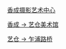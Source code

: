 
[香成摄影艺术中心](https://map.baidu.com/dir/%E6%88%91%E7%9A%84%E4%BD%8D%E7%BD%AE/%E4%B8%8A%E6%B5%B7%E9%A6%99%E6%88%90%E6%91%84%E5%BD%B1%E8%89%BA%E6%9C%AF%E4%B8%AD%E5%BF%83/@13522856.822356496,3637540.2399999998,12.94z/index%3D1?querytype=bt&bttp=0&c=289&sy=0&en=1$$3c5926c4e6444b097ec87630$$13522045.02,3633016.91$$%E4%B8%8A%E6%B5%B7%E9%A6%99%E6%88%90%E6%91%84%E5%BD%B1%E8%89%BA%E6%9C%AF%E4%B8%AD%E5%BF%83$$$$$$&sn=1$$$$13540503,3638168$$%E6%88%91%E7%9A%84%E4%BD%8D%E7%BD%AE$$$$$$&sq=%E4%B8%8A%E6%B5%B7%E9%A6%99%E6%88%90%E6%91%84%E5%BD%B1%E8%89%BA%E6%9C%AF%E4%B8%AD%E5%BF%83&eq=%E6%88%91%E7%9A%84%E4%BD%8D%E7%BD%AE&exptype=dep&exptime=2020-08-14%2014:00&version=5&da_src=shareurl)

[香成 -> 艺仓美术馆](https://map.baidu.com/dir/%E4%B8%8A%E6%B5%B7%E9%A6%99%E6%88%90%E6%91%84%E5%BD%B1%E8%89%BA%E6%9C%AF%E4%B8%AD%E5%BF%83/%E4%B8%8A%E6%B5%B7%E8%89%BA%E4%BB%93%E7%BE%8E%E6%9C%AF%E9%A6%86/@13522545.011423357,3635224.1,14.42z?querytype=bse&c=289&singleType=0&poiType=0&isSingle=true&ptx=13522045.02&pty=3633016.91&wd=%E4%B8%8A%E6%B5%B7%E8%89%BA%E4%BB%93%E7%BE%8E%E6%9C%AF%E9%A6%86&name=%E4%B8%8A%E6%B5%B7%E9%A6%99%E6%88%90%E6%91%84%E5%BD%B1%E8%89%BA%E6%9C%AF%E4%B8%AD%E5%BF%83&wd2=%E4%B8%8A%E6%B5%B7%E5%B8%82%E6%B5%A6%E4%B8%9C%E6%96%B0%E5%8C%BA&sn=0$$3c5926c4e6444b097ec87630$$13522045.02,3633016.91$$%E4%B8%8A%E6%B5%B7%E9%A6%99%E6%88%90%E6%91%84%E5%BD%B1%E8%89%BA%E6%9C%AF%E4%B8%AD%E5%BF%83$$$$$$&exptype=dep&exptime=2020-08-14%2013:58&version=5&da_src=shareurl)

[艺仓 -> 乍浦路桥](https://map.baidu.com/dir/%E4%B8%8A%E6%B5%B7%E8%89%BA%E4%BB%93%E7%BE%8E%E6%9C%AF%E9%A6%86/%E4%B9%8D%E6%B5%A6%E8%B7%AF%E6%A1%A5/@13524938.324471299,3641172.5287009072,15.04z?querytype=bse&c=289&singleType=0&poiType=0&isSingle=true&ptx=13527580.06&pty=3639285.84&wd=%E4%B9%8D%E6%B5%A6%E8%B7%AF%E6%A1%A5-%E9%81%93%E8%B7%AF&name=%E4%B8%8A%E6%B5%B7%E8%89%BA%E4%BB%93%E7%BE%8E%E6%9C%AF%E9%A6%86&wd2=%E4%B8%8A%E6%B5%B7%E5%B8%82&sn=0$$da3881da252a65ac49fc8d11$$13527580.06,3639285.84$$%E4%B8%8A%E6%B5%B7%E8%89%BA%E4%BB%93%E7%BE%8E%E6%9C%AF%E9%A6%86$$$$$$&exptype=dep&exptime=2020-08-14%2013:59&version=5&da_src=shareurl)